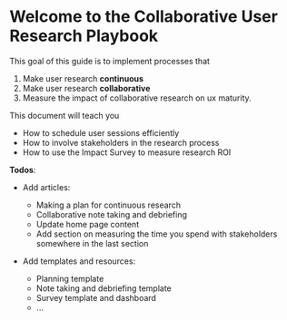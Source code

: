 # Welcome to the Collaborative User Research Playbook

This goal of this guide is to implement processes that

1. Make user research **continuous**
2. Make user research **collaborative**
3. Measure the impact of collaborative research on ux maturity.

This document will teach you

- How to schedule user sessions efficiently
- How to involve stakeholders in the research process
- How to use the Impact Survey to measure research ROI

**Todos**:

- Add articles:
    - Making a plan for continuous research
    - Collaborative note taking and debriefing
    - Update home page content
    - Add section on measuring the time you spend with stakeholders somewhere in the last section

- Add templates and resources:
    - Planning template
    - Note taking and debriefing template
    - Survey template and dashboard
    - ...
